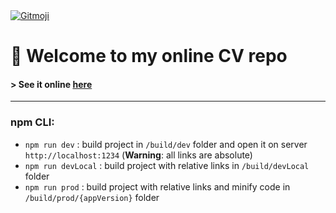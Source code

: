 <a href="https://gitmoji.carloscuesta.me">
  <img src="https://img.shields.io/badge/gitmoji-%20😜%20😍-FFDD67.svg?style=flat-square" alt="Gitmoji">
</a>

# :page_facing_up: Welcome to my online CV repo

#### > See it online [here](https://cv.johannchopin.fr/)


----
### npm CLI:
* `npm run dev` : build project in `/build/dev` folder and open it on server `http://localhost:1234` (**Warning**: all links are absolute)
* `npm run devLocal` : build project with relative links in `/build/devLocal` folder
* `npm run prod` : build project with relative links and minify code in `/build/prod/{appVersion}` folder
